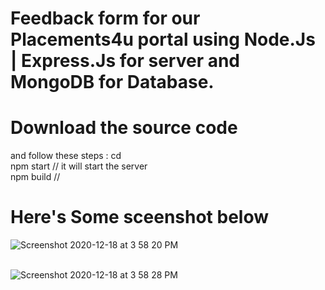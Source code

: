 # Feedback form for our Placements4u portal using Node.Js | Express.Js for server and MongoDB for Database.
# Download the source code 
and follow these steps : 
cd <project directory><br>
npm start // it will start the server<br>
npm build //
 
# Here's Some sceenshot below

![Screenshot 2020-12-18 at 3 58 20 PM](https://user-images.githubusercontent.com/41482800/102604373-16c00380-414a-11eb-8890-a7d35cbeb644.png)
<br><br>

![Screenshot 2020-12-18 at 3 58 28 PM](https://user-images.githubusercontent.com/41482800/102604386-1b84b780-414a-11eb-933b-143a24bcb5b2.png)

